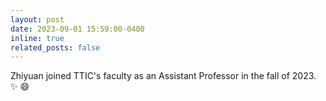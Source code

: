 ```yaml
---
layout: post
date: 2023-09-01 15:59:00-0400
inline: true
related_posts: false
---
```


Zhiyuan joined TTIC's faculty as an Assistant Professor in the fall of 2023.  :sparkles: :smile:
